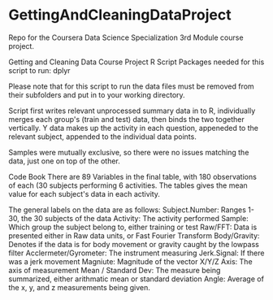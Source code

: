# GettingAndCleaningDataProject
Repo for the Coursera Data Science Specialization 3rd Module course project.

Getting and Cleaning Data Course Project R Script
Packages needed for this script to run: dplyr

Please note that for this script to run the data files must be removed from their subfolders and put in to your working directory. 

Script first writes relevant unprocessed summary data in to R, individually merges each group's (train and test) data, then binds the two together vertically. Y data makes up the activity in each question, appeneded to the relevant subject, appended to the individual data points.

Samples were mutually exclusive, so there were no issues matching the data, just one on top of the other. 

Code Book
There are 89 Variables in the final table, with 180 observations of each (30 subjects performing 6 activities. The tables gives the mean value for each subject's data in each activity. 

The general labels on the data are as follows:
Subject.Number:           Ranges 1-30, the 30 subjects of the data
Activity:                 The activity performed
Sample:                   Which group the subject belong to, either training or test
Raw/FFT:                  Data is presented either in Raw data units, or Fast Fourier Transform
Body/Gravity:             Denotes if the data is for body movement or gravity caught by the lowpass filter
Acclermeter/Gyrometer:    The instrument measuring
Jerk.Signal:              If there was a jerk movement
Magniute:                 Magnitude of the vector
X/Y/Z Axis:               The axis of measurement
Mean / Standard Dev:      The measure being summarized, either arithmatic mean or standard deviation
Angle:                    Average of the x, y, and z measurements being given. 

